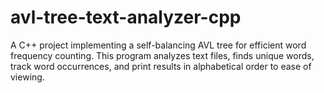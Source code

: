 # avl-tree-text-analyzer-cpp
A C++ project implementing a self-balancing AVL tree for efficient word frequency counting. This program analyzes text files, finds unique words, track word occurrences, and print results in alphabetical order to ease of viewing.
